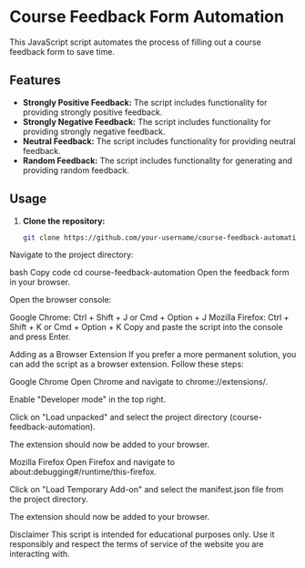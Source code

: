 # Course Feedback Form Automation

This JavaScript script automates the process of filling out a course feedback form to save time.

## Features

- **Strongly Positive Feedback:** The script includes functionality for providing strongly positive feedback.
- **Strongly Negative Feedback:** The script includes functionality for providing strongly negative feedback.
- **Neutral Feedback:** The script includes functionality for providing neutral feedback.
- **Random Feedback:** The script includes functionality for generating and providing random feedback.

## Usage

1. **Clone the repository:**
   ```bash
   git clone https://github.com/your-username/course-feedback-automation.git
Navigate to the project directory:

bash
Copy code
cd course-feedback-automation
Open the feedback form in your browser.

Open the browser console:

Google Chrome: Ctrl + Shift + J or Cmd + Option + J
Mozilla Firefox: Ctrl + Shift + K or Cmd + Option + K
Copy and paste the script into the console and press Enter.

Adding as a Browser Extension
If you prefer a more permanent solution, you can add the script as a browser extension. Follow these steps:

Google Chrome
Open Chrome and navigate to chrome://extensions/.

Enable "Developer mode" in the top right.

Click on "Load unpacked" and select the project directory (course-feedback-automation).

The extension should now be added to your browser.

Mozilla Firefox
Open Firefox and navigate to about:debugging#/runtime/this-firefox.

Click on "Load Temporary Add-on" and select the manifest.json file from the project directory.

The extension should now be added to your browser.

Disclaimer
This script is intended for educational purposes only. Use it responsibly and respect the terms of service of the website you are interacting with.
